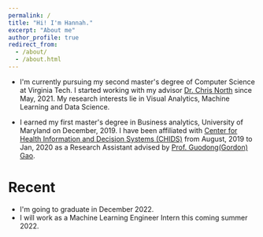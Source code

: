 ```yaml
---
permalink: /
title: "Hi! I'm Hannah."
excerpt: "About me"
author_profile: true
redirect_from: 
  - /about/
  - /about.html
---
```

* I'm currently pursuing my second master's degree of Computer Science at Virginia Tech. I started working with my advisor [Dr. Chris North](https://people.cs.vt.edu/north/) since May, 2021. My research interests lie in Visual Analytics, Machine Learning and Data Science.

* I earned my first master's degree in Business analytics, University of Maryland on December, 2019. I have been affiliated with [Center for Health Information and Decision Systems (CHIDS)](https://www.rhsmith.umd.edu/centers/chids) from August, 2019 to Jan, 2020 as a Research Assistant advised by [Prof. Guodong(Gordon) Gao](https://www.rhsmith.umd.edu/directory/guodong-gordon-gao). 


# Recent
* I'm going to graduate in December 2022.
* I will work as a Machine Learning Engineer Intern this coming summer 2022.
